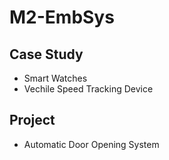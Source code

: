# M2-EmbSys
## Case Study
* Smart Watches
* Vechile Speed Tracking Device
## Project
 * Automatic Door Opening System
